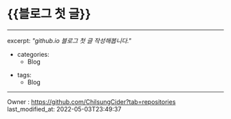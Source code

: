 # **{{블로그 첫 글}}**
***
excerpt: _"github.io 블로그 첫 글 작성해봅니다."_ <br>
* categories:
  * Blog
+ tags:
  + Blog
***
Owner : https://github.com/ChilsungCider?tab=repositories <br>
last_modified_at: 2022-05-03T23:49:37
